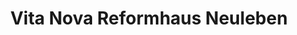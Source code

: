 ---
title: "Vita Nova Reformhaus Neuleben"
url: /gernsbach/vita-nova-reformhaus-neuleben/
shop: Bioladen
---